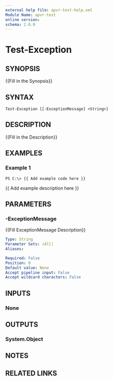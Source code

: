 ```yaml
---
external help file: apvr-test-help.xml
Module Name: apvr-test
online version: 
schema: 2.0.0
---
```


# Test-Exception

## SYNOPSIS
{{Fill in the Synopsis}}

## SYNTAX

```
Test-Exception [[-ExceptionMessage] <String>]
```

## DESCRIPTION
{{Fill in the Description}}

## EXAMPLES

### Example 1
```
PS C:\> {{ Add example code here }}
```

{{ Add example description here }}

## PARAMETERS

### -ExceptionMessage
{{Fill ExceptionMessage Description}}

```yaml
Type: String
Parameter Sets: (All)
Aliases: 

Required: False
Position: 0
Default value: None
Accept pipeline input: False
Accept wildcard characters: False
```

## INPUTS

### None


## OUTPUTS

### System.Object

## NOTES

## RELATED LINKS

